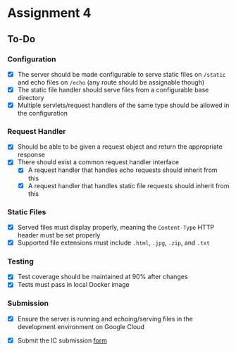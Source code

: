 # Assignment 4

## To-Do

### Configuration

- [x] The server should be made configurable to serve static files on `/static` and echo files on `/echo` (any route should be assignable though)
- [x] The static file handler should serve files from a configurable base directory
- [x] Multiple servlets/request handlers of the same type should be allowed in the configuration

### Request Handler

- [x] Should be able to be given a request object and return the appropriate response
- [x] There should exist a common request handler interface
  - [x] A request handler that handles echo requests should inherit from this
  - [x] A request handler that handles static file requests should inherit from this

### Static Files

- [x] Served files must display properly, meaning the `Content-Type` HTTP header must be set properly
- [x] Supported file extensions must include `.html`, `.jpg`, `.zip`, and `.txt`

### Testing

- [x] Test coverage should be maintained at 90% after changes
- [x] Tests must pass in local Docker image

### Submission

- [x] Ensure the server is running and echoing/serving files in the development environment on Google Cloud
- [x] Submit the IC submission [form](https://docs.google.com/forms/d/e/1FAIpQLSd-Li0TA78Qf7xyURZBXfRELY3GhT63MttTTaH5H7lLu8eHxA/viewform?usp=sf_link)

